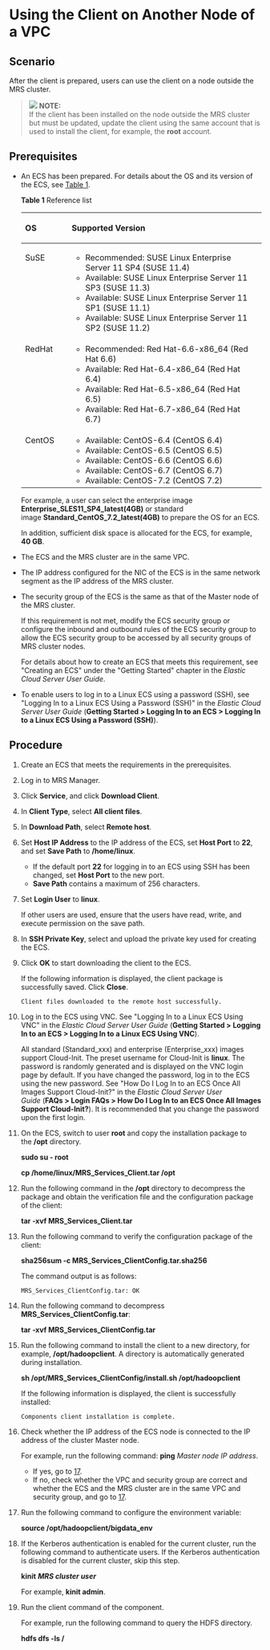 # Using the Client on Another Node of a VPC<a name="EN-US_TOPIC_0125375890"></a>

## Scenario<a name="section47062638171526"></a>

After the client is prepared, users can use the client on a node outside the MRS cluster.

>![](/images/icon-note.gif) **NOTE:**   
>If the client has been installed on the node outside the MRS cluster but must be updated, update the client using the same account that is used to install the client, for example, the  **root**  account.  

## Prerequisites<a name="section3219221104310"></a>

-   An ECS has been prepared. For details about the OS and its version of the ECS, see  [Table 1](#table40818788104630).

    **Table  1**  Reference list

    <a name="table40818788104630"></a>
    <table><thead align="left"><tr id="row38578049104630"><th class="cellrowborder" valign="top" width="19.36%" id="mcps1.2.3.1.1"><p id="p37814246104630"><a name="p37814246104630"></a><a name="p37814246104630"></a>OS</p>
    </th>
    <th class="cellrowborder" valign="top" width="80.64%" id="mcps1.2.3.1.2"><p id="p43055100104630"><a name="p43055100104630"></a><a name="p43055100104630"></a>Supported Version</p>
    </th>
    </tr>
    </thead>
    <tbody><tr id="row64911082104630"><td class="cellrowborder" valign="top" width="19.36%" headers="mcps1.2.3.1.1 "><p id="p23306329104630"><a name="p23306329104630"></a><a name="p23306329104630"></a>SuSE</p>
    </td>
    <td class="cellrowborder" valign="top" width="80.64%" headers="mcps1.2.3.1.2 "><a name="ul8764529104630"></a><a name="ul8764529104630"></a><ul id="ul8764529104630"><li>Recommended: SUSE Linux Enterprise Server 11 SP4 (SUSE 11.4)</li><li>Available: SUSE Linux Enterprise Server 11 SP3 (SUSE 11.3)</li><li>Available: SUSE Linux Enterprise Server 11 SP1 (SUSE 11.1)</li><li>Available: SUSE Linux Enterprise Server 11 SP2 (SUSE 11.2)</li></ul>
    </td>
    </tr>
    <tr id="row60240262104630"><td class="cellrowborder" valign="top" width="19.36%" headers="mcps1.2.3.1.1 "><p id="p47623054104630"><a name="p47623054104630"></a><a name="p47623054104630"></a>RedHat</p>
    </td>
    <td class="cellrowborder" valign="top" width="80.64%" headers="mcps1.2.3.1.2 "><a name="ul32262179104630"></a><a name="ul32262179104630"></a><ul id="ul32262179104630"><li>Recommended: Red Hat-6.6-x86_64 (Red Hat 6.6)</li><li>Available: Red Hat-6.4-x86_64 (Red Hat 6.4)</li><li>Available: Red Hat-6.5-x86_64 (Red Hat 6.5)</li><li>Available: Red Hat-6.7-x86_64 (Red Hat 6.7)</li></ul>
    </td>
    </tr>
    <tr id="row30103971104630"><td class="cellrowborder" valign="top" width="19.36%" headers="mcps1.2.3.1.1 "><p id="p22502558104630"><a name="p22502558104630"></a><a name="p22502558104630"></a>CentOS</p>
    </td>
    <td class="cellrowborder" valign="top" width="80.64%" headers="mcps1.2.3.1.2 "><a name="ul10767914104630"></a><a name="ul10767914104630"></a><ul id="ul10767914104630"><li>Available: CentOS-6.4 (CentOS 6.4)</li><li>Available: CentOS-6.5 (CentOS 6.5)</li><li>Available: CentOS-6.6 (CentOS 6.6)</li><li>Available: CentOS-6.7 (CentOS 6.7)</li><li>Available: CentOS-7.2 (CentOS 7.2)</li></ul>
    </td>
    </tr>
    </tbody>
    </table>

    For example, a user can select the enterprise image  **Enterprise\_SLES11\_SP4\_latest\(4GB\)** or standard image **Standard\_CentOS\_7.2\_latest\(4GB\)**  to prepare the OS for an ECS.

    In addition, sufficient disk space is allocated for the ECS, for example,  **40 GB**.

-   The ECS and the MRS cluster are in the same VPC.
-   The IP address configured for the NIC of the ECS is in the same network segment as the IP address of the MRS cluster.
-   The security group of the ECS is the same as that of the Master node of the MRS cluster.

    If this requirement is not met, modify the ECS security group or configure the inbound and outbound rules of the ECS security group to allow the ECS security group to be accessed by all security groups of MRS cluster nodes.

    For details about how to create an ECS that meets this requirement, see "Creating an ECS" under the "Getting Started" chapter in the  _Elastic Cloud Server User Guide_.

-   To enable users to log in to a Linux ECS using a password \(SSH\), see "Logging In to a Linux ECS Using a Password \(SSH\)" in the  _Elastic Cloud Server User Guide_ \(**Getting Started \> Logging In to an ECS \> Logging In to a Linux ECS Using a Password \(SSH\)**\).

## Procedure<a name="section6090605618256"></a>

1.  Create an ECS that meets the requirements in the prerequisites.
2.  Log in to MRS Manager.
3.  Click  **Service**, and click **Download Client**.
4.  In  **Client Type**, select **All client files**.
5.  In  **Download Path**, select **Remote host**.
6.  Set  **Host IP Address** to the IP address of the ECS, set **Host Port** to **22**, and set **Save Path** to **/home/linux**.
    -   If the default port  **22** for logging in to an ECS using SSH has been changed, set **Host Port**  to the new port.
    -   **Save Path**  contains a maximum of 256 characters.

7.  Set  **Login User** to **linux**.

    If other users are used, ensure that the users have read, write, and execute permission on the save path.

8.  In  **SSH Private Key**, select and upload the private key used for creating the ECS.
9.  Click  **OK**  to start downloading the client to the ECS.

    If the following information is displayed, the client package is successfully saved. Click  **Close**.

    ```
    Client files downloaded to the remote host successfully.
    ```

10. Log in to the ECS using VNC. See "Logging In to a Linux ECS Using VNC" in the  _Elastic Cloud Server User Guide_ \(**Getting Started \> Logging In to an ECS \> Logging In to a Linux ECS Using VNC**\).

    All standard \(Standard\_xxx\) and enterprise \(Enterprise\_xxx\) images support Cloud-Init. The preset username for Cloud-Init is  **linux**. The password is randomly generated and is displayed on the VNC login page by default. If you have changed the password, log in to the ECS using the new password. See "How Do I Log In to an ECS Once All Images Support Cloud-Init?" in the _Elastic Cloud Server User Guide_ \(**FAQs \> Login FAQs \> How Do I Log In to an ECS Once All Images Support Cloud-Init?**\). It is recommended that you change the password upon the first login.

11. On the ECS, switch to user  **root** and copy the installation package to the **/opt**  directory.

    **sudo su - root**

    **cp /home/linux/MRS\_Services\_Client.tar /opt**

12. Run the following command in the  **/opt**  directory to decompress the package and obtain the verification file and the configuration package of the client:

    **tar -xvf MRS\_Services\_Client.tar**

13. Run the following command to verify the configuration package of the client:

    **sha256sum -c MRS\_Services\_ClientConfig.tar.sha256**

    The command output is as follows:

    ```
    MRS_Services_ClientConfig.tar: OK
    ```

14. Run the following command to decompress  **MRS\_Services\_ClientConfig.tar**:

    **tar -xvf MRS\_Services\_ClientConfig.tar**

15. Run the following command to install the client to a new directory, for example,  **/opt/hadoopclient**. A directory is automatically generated during installation.

    **sh /opt/MRS\_Services\_ClientConfig/install.sh /opt/hadoopclient**

    If the following information is displayed, the client is successfully installed:

    ```
    Components client installation is complete.
    ```

16. Check whether the IP address of the ECS node is connected to the IP address of the cluster Master node.

    For example, run the following command:  **ping** _Master node IP address_.

    -   If yes, go to  [17](#li6406429718107).
    -   If no, check whether the VPC and security group are correct and whether the ECS and the MRS cluster are in the same VPC and security group, and go to  [17](#li6406429718107).

17. <a name="li6406429718107"></a>Run the following command to configure the environment variable:

    **source /opt/hadoopclient/bigdata\_env**

18. If the Kerberos authentication is enabled for the current cluster, run the following command to authenticate users. If the Kerberos authentication is disabled for the current cluster, skip this step.

    **kinit** **_MRS cluster user_**

    For example,  **kinit admin**.

19. Run the client command of the component.

    For example, run the following command to query the HDFS directory.

    **hdfs dfs -ls /**


